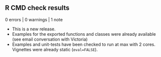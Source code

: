 ## R CMD check results

0 errors | 0 warnings | 1 note

* This is a new release.
* Examples for the exported functions and classes were already available (see email conversation with Victoria)
* Examples and unit-tests have been checked to run at max with 2 cores. Vignettes were already static (`eval=FALSE`).
